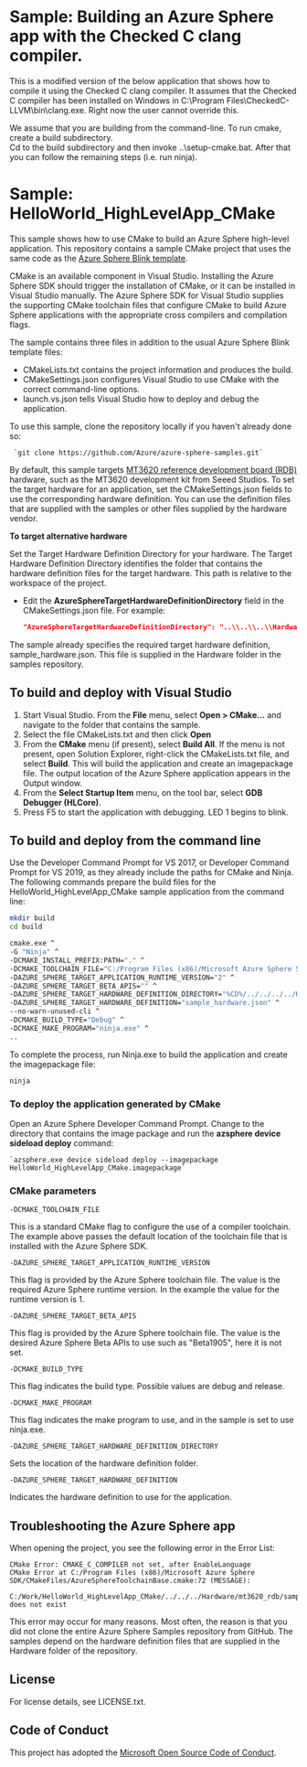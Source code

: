 # Sample: Building an Azure Sphere app with the Checked C clang compiler.

This is a modified version of the below application that  shows how to 
compile it using the Checked C clang compiler.  It assumes that the Checked C
compiler has been installed on Windows in C:\Program Files\CheckedC-LLVM\bin\clang.exe.
Right now the user cannot override this.

We assume that you are building from the command-line. To run cmake, create a build subdirectory.  
Cd to the build subdirectory and then invoke ..\setup-cmake.bat.  After that you can follow
the remaining steps (i.e. run ninja).

# Sample: HelloWorld_HighLevelApp_CMake

This sample shows how to use CMake to build an Azure Sphere high-level application. This repository contains a sample CMake project that uses the same code as the [Azure Sphere Blink template](https://docs.microsoft.com/azure-sphere/quickstarts/qs-blink-application#build-and-run-the-blink-sample).

CMake is an available component in Visual Studio. Installing the Azure Sphere SDK should trigger the installation of CMake, or it can be installed in Visual Studio manually. The Azure Sphere SDK for Visual Studio supplies the supporting CMake toolchain files that configure CMake to build Azure Sphere applications with the appropriate cross compilers and compilation flags.

The sample contains three files in addition to the usual Azure Sphere Blink template files:

- CMakeLists.txt contains the project information and produces the build.
- CMakeSettings.json configures Visual Studio to use CMake with the correct command-line options.
- launch.vs.json tells Visual Studio how to deploy and debug the application.

To use this sample, clone the repository locally if you haven't already done so:

     `git clone https://github.com/Azure/azure-sphere-samples.git`

By default, this sample targets [MT3620 reference development board (RDB)](https://docs.microsoft.com/azure-sphere/hardware/mt3620-reference-board-design) hardware, such as the MT3620 development kit from Seeed Studios. To set the target hardware for an application, set the CMakeSettings.json fields to use the corresponding hardware definition. You can use the definition files that are supplied with the samples or other files supplied by the hardware vendor.

**To target alternative hardware**

 Set the Target Hardware Definition Directory for your hardware.
 The Target Hardware Definition Directory identifies the folder that contains the hardware definition files for the target hardware. This path is relative to the workspace of the project. 

   - Edit the **AzureSphereTargetHardwareDefinitionDirectory** field in the CMakeSettings.json file. For example:

      ```json
      "AzureSphereTargetHardwareDefinitionDirectory": "..\\..\\..\\Hardware\\seeed_mt3620_rdb",
      ```

The sample already specifies the required target hardware definition, sample_hardware.json. This file is supplied in the Hardware folder in the samples repository. 

## To build and deploy with Visual Studio

1. Start Visual Studio. From the **File** menu, select **Open > CMake...** and navigate to the folder that contains the sample.
1. Select the file CMakeLists.txt and then click **Open**
1. From the **CMake** menu (if present), select **Build All**. If the menu is not present, open Solution Explorer, right-click the CMakeLists.txt file, and select **Build**. This will build the application and create an imagepackage file. The output location of the Azure Sphere application appears in the Output window.
1. From the **Select Startup Item** menu, on the tool bar, select **GDB Debugger (HLCore)**.
1. Press F5 to start the application with debugging. LED 1 begins to blink.


## To build and deploy from the command line

Use the Developer Command Prompt for VS 2017, or Developer Command Prompt for VS 2019, as they already include the paths for CMake and Ninja. The following commands prepare the build files for the HelloWorld_HighLevelApp_CMake sample application from the command line:

```sh
mkdir build
cd build

cmake.exe ^
-G "Ninja" ^
-DCMAKE_INSTALL_PREFIX:PATH="." ^
-DCMAKE_TOOLCHAIN_FILE="C:/Program Files (x86)/Microsoft Azure Sphere SDK/CMakeFiles/AzureSphereToolchain.cmake" ^
-DAZURE_SPHERE_TARGET_APPLICATION_RUNTIME_VERSION="2" ^
-DAZURE_SPHERE_TARGET_BETA_APIS="" ^
-DAZURE_SPHERE_TARGET_HARDWARE_DEFINITION_DIRECTORY="%CD%/../../../../Hardware/mt3620_rdb" ^
-DAZURE_SPHERE_TARGET_HARDWARE_DEFINITION="sample_hardware.json" ^
--no-warn-unused-cli ^
-DCMAKE_BUILD_TYPE="Debug" ^
-DCMAKE_MAKE_PROGRAM="ninja.exe" ^
..
```

To complete the process, run Ninja.exe to build the application and create the imagepackage file:
```
ninja
```

### To deploy the application generated by CMake

Open an Azure Sphere Developer Command Prompt. Change to the directory that contains the image package and run the **azsphere device sideload deploy** command:

    `azsphere.exe device sideload deploy --imagepackage HelloWorld_HighLevelApp_CMake.imagepackage`

### CMake parameters

`-DCMAKE_TOOLCHAIN_FILE `

This is a standard CMake flag to configure the use of a compiler toolchain. The example above passes the default location of the toolchain file that is installed with the Azure Sphere SDK.

`-DAZURE_SPHERE_TARGET_APPLICATION_RUNTIME_VERSION `

This flag is provided by the Azure Sphere toolchain file. The value is the required Azure Sphere runtime version. In the example the value for the runtime version is 1.

`-DAZURE_SPHERE_TARGET_BETA_APIS `

This flag is provided by the Azure Sphere toolchain file. The value is the desired Azure Sphere Beta APIs to use such as "Beta1905", here it is not set.

`-DCMAKE_BUILD_TYPE`

This flag indicates the build type. Possible values are debug and release.

`-DCMAKE_MAKE_PROGRAM`

This flag indicates the make program to use, and in the sample is set to use ninja.exe.

`-DAZURE_SPHERE_TARGET_HARDWARE_DEFINITION_DIRECTORY`

Sets the location of the hardware definition folder.

`-DAZURE_SPHERE_TARGET_HARDWARE_DEFINITION`

Indicates the hardware definition to use for the application.

## Troubleshooting the Azure Sphere app

When opening the project, you see the following error in the Error List:

```
CMake Error: CMAKE_C_COMPILER not set, after EnableLanguage
CMake Error at C:/Program Files (x86)/Microsoft Azure Sphere SDK/CMakeFiles/AzureSphereToolchainBase.cmake:72 (MESSAGE):
  C:/Work/HelloWorld_HighLevelApp_CMake/../../../Hardware/mt3620_rdb/sample_hardware.json does not exist
```

This error may occur for many reasons. Most often, the reason is that you did not clone the entire Azure Sphere Samples repository from GitHub. The samples depend on the hardware definition files that are supplied in the Hardware folder of the repository.

## License
For license details, see LICENSE.txt.

## Code of Conduct
This project has adopted the [Microsoft Open Source Code of Conduct](https://opensource.microsoft.com/codeofconduct/).
